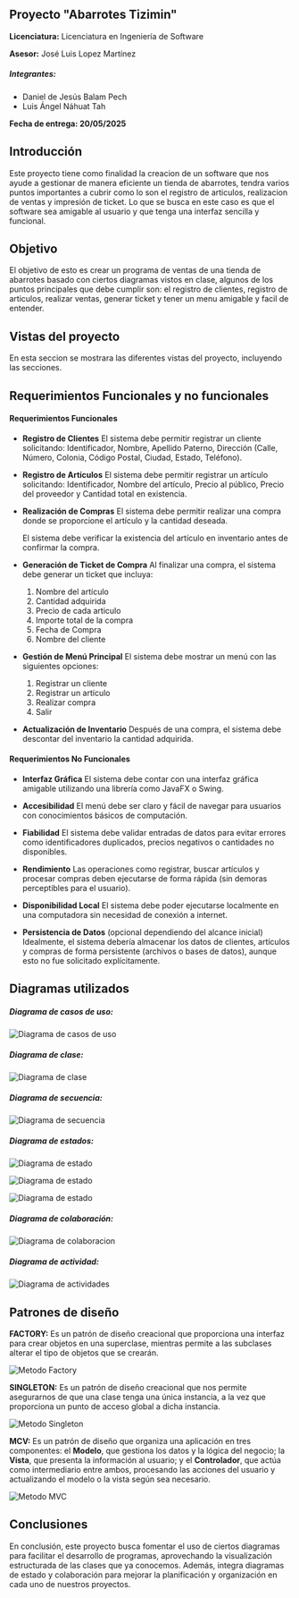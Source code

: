 ## Proyecto "Abarrotes Tizimin"

**Licenciatura:** Licenciatura en Ingeniería de Software  

**Asesor:**  José Luis Lopez Martínez

##### Integrantes:
* Daniel de Jesús Balam Pech
* Luis Ángel Náhuat Tah

**Fecha de entrega: 20/05/2025**
## Introducción

Este proyecto tiene como finalidad la creacion de un software que nos ayude a gestionar de manera eficiente un tienda de abarrotes, tendra varios puntos importantes a cubrir como lo son el registro de articulos, realizacion de ventas y impresión de ticket. Lo que se busca en este caso es que el software sea amigable al usuario y que tenga una interfaz sencilla y funcional.

## Objetivo

El objetivo de esto es crear un programa de ventas de una tienda de abarrotes basado con ciertos diagramas vistos en clase, algunos de los puntos principales que debe cumplir son: el registro de clientes, registro de articulos, realizar ventas, generar ticket y tener un menu amigable y facil de entender.

## Vistas del proyecto

En esta seccion se mostrara las diferentes vistas del proyecto, incluyendo las secciones.

## Requerimientos Funcionales y no funcionales

#### Requerimientos Funcionales

- **Registro de Clientes**
    El sistema debe permitir registrar un cliente solicitando: Identificador, Nombre, Apellido Paterno, Dirección (Calle, Número, Colonia, Código Postal, Ciudad, Estado, Teléfono).

- **Registro de Artículos**
    El sistema debe permitir registrar un artículo solicitando: Identificador, Nombre del artículo,
    Precio al público, Precio del proveedor y Cantidad total en existencia.

- **Realización de Compras**
    El sistema debe permitir realizar una compra donde se proporcione el artículo y la cantidad deseada.
    
    El sistema debe verificar la existencia del artículo en inventario antes de confirmar la compra.

- **Generación de Ticket de Compra**
    Al finalizar una compra, el sistema debe generar un ticket que incluya:
    
    1. Nombre del artículo
    2. Cantidad adquirida
    3. Precio de cada articulo
    4. Importe total de la compra
    5. Fecha de Compra
    6. Nombre del cliente

- **Gestión de Menú Principal**
    El sistema debe mostrar un menú con las siguientes opciones:
    
    1. Registrar un cliente
    2. Registrar un artículo
    3. Realizar compra
    4. Salir

- **Actualización de Inventario**
    Después de una compra, el sistema debe descontar del inventario la cantidad adquirida.

#### Requerimientos No Funcionales

- **Interfaz Gráfica**
    El sistema debe contar con una interfaz gráfica amigable utilizando una librería como JavaFX o Swing.

- **Accesibilidad**
    El menú debe ser claro y fácil de navegar para usuarios con conocimientos básicos de computación.

- **Fiabilidad**
    El sistema debe validar entradas de datos para evitar errores como identificadores duplicados, precios negativos o cantidades no disponibles.

- **Rendimiento**
    Las operaciones como registrar, buscar artículos y procesar compras deben ejecutarse de forma rápida (sin demoras perceptibles para el usuario).

- **Disponibilidad Local**
    El sistema debe poder ejecutarse localmente en una computadora sin necesidad de conexión a internet.

- **Persistencia de Datos** (opcional dependiendo del alcance inicial)
    Idealmente, el sistema debería almacenar los datos de clientes, artículos y compras de forma
    persistente (archivos o bases de datos), aunque esto no fue solicitado explícitamente.

## Diagramas utilizados

##### Diagrama de casos de uso:

![Diagrama de casos de uso](Imagen/DiagramaCasosdeUso.png)

##### Diagrama de clase:

![Diagrama de clase](Imagen/DiagramaDeClases.png)

##### Diagrama de secuencia:

![Diagrama de secuencia](Imagen/DiagramaDeSecuencia.JPEG)

##### Diagrama de estados:

![Diagrama de estado](Imagen/DiagramaEstado_cliente.png)

![Diagrama de estado](Imagen/DiagramaEstado_articulo.png)

![Diagrama de estado](Imagen/DiagramaEstado_compra.png)

##### Diagrama de colaboración:

![Diagrama de colaboracion](Imagen/DiagramaColaboracion.jpeg)

##### Diagrama de actividad:

![Diagrama de actividades](Imagen/DiagramaActividades.jpeg)
## Patrones de diseño

**FACTORY:**
Es un patrón de diseño creacional que proporciona una interfaz para crear objetos en una superclase, mientras permite a las subclases alterar el tipo de objetos que se crearán.

![Metodo Factory](Imagen/MetodoFactory.png)

**SINGLETON:**
Es un patrón de diseño creacional que nos permite asegurarnos de que una clase tenga una única instancia, a la vez que proporciona un punto de acceso global a dicha instancia.

![Metodo Singleton](Imagen/MetodoSingleton.png)

**MCV:**
Es un patrón de diseño que organiza una aplicación en tres componentes: el **Modelo**, que gestiona los datos y la lógica del negocio; la **Vista**, que presenta la información al usuario; y el **Controlador**, que actúa como intermediario entre ambos, procesando las acciones del usuario y actualizando el modelo o la vista según sea necesario.

![Metodo MVC](Imagen/MetodoMVC.png)

## Conclusiones

En conclusión, este proyecto busca fomentar el uso de ciertos diagramas para facilitar el desarrollo de programas, aprovechando la visualización estructurada de las clases que ya conocemos. Además, integra diagramas de estado y colaboración para mejorar la planificación y organización en cada uno de nuestros proyectos.